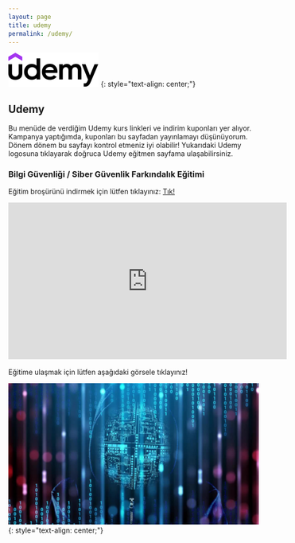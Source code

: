 ```yaml
---
layout: page
title: udemy
permalink: /udemy/
---
```


[![Udemy Logo](/assets/img/udemy-logo.svg "Udemy Logo")](https://www.udemy.com/user/nuri-acar-2/)
{: style="text-align: center;"}

## Udemy

Bu menüde de verdiğim Udemy kurs linkleri ve indirim kuponları yer alıyor. Kampanya yaptığımda, kuponları bu sayfadan yayınlamayı düşünüyorum. Dönem dönem bu sayfayı kontrol etmeniz iyi olabilir! Yukarıdaki Udemy logosuna tıklayarak doğruca Udemy eğitmen sayfama ulaşabilirsiniz.

### Bilgi Güvenliği / Siber Güvenlik Farkındalık Eğitimi

Eğitim broşürünü indirmek için lütfen tıklayınız: [Tık!](/assets/pdf/na-bgfe-tr-20220225-brosur.pdf)

<iframe width="560" height="315" src="https://www.youtube.com/embed/2H5S6QvqSxA" title="YouTube video player" frameborder="0" allow="accelerometer; autoplay; clipboard-write; encrypted-media; gyroscope; picture-in-picture" allowfullscreen></iframe>

Eğitime ulaşmak için lütfen aşağıdaki görsele tıklayınız!

[![Bilgi Güvenliği / Siber Güvenlik Farkındalık Eğitimi](/assets/img/na-bgfe-udemy.jpg "Bilgi Güvenliği / Siber Güvenlik Farkındalık Eğitimi")](https://www.udemy.com/course/na-bilgi-guvenligi-farkindalik-egitimi/)
{: style="text-align: center;"}
